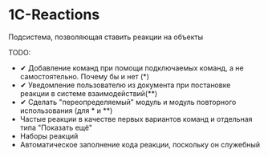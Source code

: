# 1C-Reactions
Подсистема, позволяющая ставить реакции на объекты

TODO:
- ✔ Добавление команд при помощи подключаемых команд, а не самостоятельно. Почему бы и нет (*)
- ✔ Уведомление пользователю из документа при постановке реакции в системе взаимодействий(**) 
- ✔ Сделать "переопределяемый" модуль и модуль повторного использования (для * и **)
- Частые реакции в качестве первых вариантов команд и отдельная типа "Показать ещё"
- Наборы реакций
- Автоматическое заполнение кода реакции, поскольку он служебный

